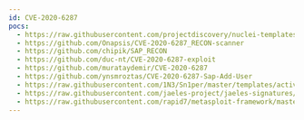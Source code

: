```yaml
---
id: CVE-2020-6287
pocs:
  - https://raw.githubusercontent.com/projectdiscovery/nuclei-templates/master/cves/CVE-2020-6287.yaml
  - https://github.com/Onapsis/CVE-2020-6287_RECON-scanner
  - https://github.com/chipik/SAP_RECON
  - https://github.com/duc-nt/CVE-2020-6287-exploit
  - https://github.com/murataydemir/CVE-2020-6287
  - https://github.com/ynsmroztas/CVE-2020-6287-Sap-Add-User
  - https://raw.githubusercontent.com/1N3/Sn1per/master/templates/active/CVE-2020-6287_-_Create_an_Administrative_User_in_SAP_NetWeaver_AS_JAVA.sh
  - https://raw.githubusercontent.com/jaeles-project/jaeles-signatures/master/cves/sap-netweaver-improper-authentication-cve-2020-6287.yaml
  - https://raw.githubusercontent.com/rapid7/metasploit-framework/master/modules/auxiliary/admin/sap/cve_2020_6287_ws_add_user.rb
---
```

